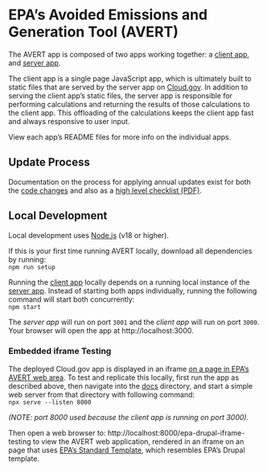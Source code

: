# EPA’s Avoided Emissions and Generation Tool (AVERT)

The AVERT app is composed of two apps working together: a [client app](/web/client), and [server app](/web/server).

The client app is a single page JavaScript app, which is ultimately built to static files that are served by the server app on [Cloud.gov](https://cloud.gov/). In addition to serving the client app’s static files, the server app is responsible for performing calculations and returning the results of those calculations to the client app. This offloading of the calculations keeps the client app fast and always responsive to user input.

View each app’s README files for more info on the individual apps.

## Update Process

Documentation on the process for applying annual updates exist for both the [code changes](/web/docs/avert_annual_updates.md) and also as a [high level checklist (PDF)](/web/docs/Checklist_for_AVERT_Web_Edition_updates_08-27-2025.pdf).

## Local Development

Local development uses [Node.js](https://nodejs.org/en/) (v18 or higher).

If this is your first time running AVERT locally, download all dependencies by running:  
`npm run setup`

Running the [client app](/web/client) locally depends on a running local instance of the [server app](/web/server). Instead of starting both apps individually, running the following command will start both concurrently:  
`npm start`

The _server app_ will run on port `3001` and the _client app_ will run on port `3000`. Your browser will open the app at http://localhost:3000.

### Embedded iframe Testing

The deployed Cloud.gov app is displayed in an iframe [on a page in EPA’s AVERT web area](https://www.epa.gov/avert/avert-web-edition). To test and replicate this locally, first run the app as described above, then navigate into the [docs](/web/docs) directory, and start a simple web server from that directory with following command:  
`npx serve --listen 8000`

_(NOTE: port 8000 used because the client app is running on port 3000)._

Then open a web browser to: http://localhost:8000/epa-drupal-iframe-testing to view the AVERT web application, rendered in an iframe on an page that uses [EPA’s Standard Template](https://www.epa.gov/themes/epa_theme/pattern-lab/?p=pages-standalone-template), which resembles EPA’s Drupal template.
